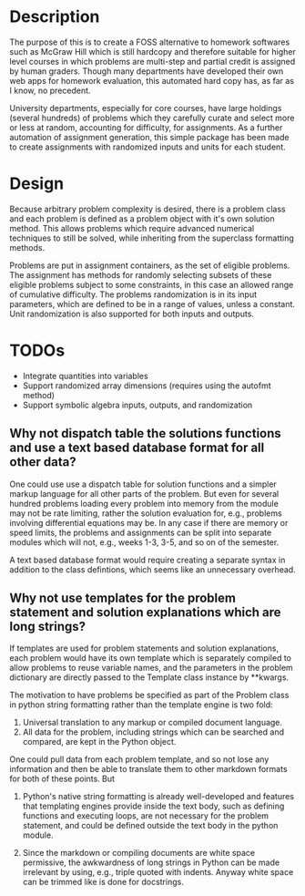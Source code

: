 # Description 

The purpose of this is to create a FOSS alternative to homework
softwares such as McGraw Hill which is still hardcopy and therefore
suitable for higher level courses in which problems are multi-step and
partial credit is assigned by human graders. Though many departments
have developed their own web apps for homework evaluation, this
automated hard copy has, as far as I know, no precedent.

University departments, especially for core courses, have
large holdings (several hundreds) of problems which they carefully
curate and select more or less at random, accounting for difficulty,
for assignments. As a further automation of assignment generation,
this simple package has been made to create assignments with
randomized inputs and units for each student.

# Design

Because arbitrary problem complexity is desired, there is a problem
class and each problem is defined as a problem object with it's own
solution method. This allows problems which require advanced numerical
techniques to still be solved, while inheriting from the superclass
formatting methods.

Problems are put in assignment containers, as the set of eligible
problems. The assignment has methods for randomly selecting subsets of
these eligible problems subject to some constraints, in this case an
allowed range of cumulative difficulty. The problems randomization is
in its input parameters, which are defined to be in a range of values,
unless a constant. Unit randomization is also supported for both inputs
and outputs.

# TODOs

- Integrate quantities into variables
- Support randomized array dimensions (requires using the autofmt method)
- Support symbolic algebra inputs, outputs, and randomization

## Why not dispatch table the solutions functions and use a text based database format for all other data?

One could use use a dispatch table for solution functions and a simpler
markup language for all other parts of the problem. But even for several
hundred problems loading every problem into memory from the module may
not be rate limiting, rather the solution evaluation for, e.g., problems
involving differential equations may be. In any case if there are memory
or speed limits, the problems and assignments can be split into separate
modules which will not, e.g., weeks 1-3, 3-5, and so on of the semester.

A text based database format would require creating a separate syntax
in addition to the class defintions, which seems like an unnecessary
overhead.

## Why not use templates for the problem statement and solution explanations which are long strings?  

If templates are used for problem statements and solution explanations,
each problem would have its own template which is separately compiled
to allow problems to reuse variable names, and the parameters in the
problem dictionary are directly passed to the Template class instance by
\*\*kwargs.

The motivation to have problems be specified as part of the Problem class
in python string formatting rather than the template engine is two fold:

1. Universal translation to any markup or compiled document language.
2. All data for the problem, including strings which can be searched and
compared, are kept in the Python object.

One could pull data from each problem template, and so not lose any
information and then be able to translate them to other markdown formats
for both of these points. But 

1. Python's native string formatting is already well-developed and
features that templating engines provide inside the text body, such
as defining functions and executing loops, are not necessary for the problem
statement, and could be defined outside the text body in the python
module.

2. Since the markdown or compiling documents are white
space permissive, the awkwardness of long strings in Python can be made
irrelevant by using, e.g., triple quoted with indents. Anyway white
space can be trimmed like is done for docstrings.

